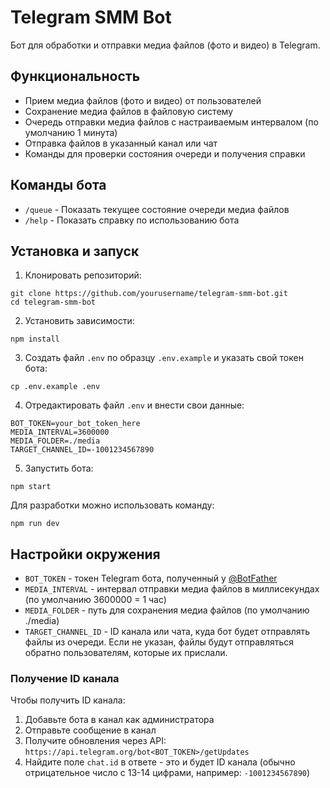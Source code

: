 # Telegram SMM Bot

Бот для обработки и отправки медиа файлов (фото и видео) в Telegram.

## Функциональность

- Прием медиа файлов (фото и видео) от пользователей
- Сохранение медиа файлов в файловую систему
- Очередь отправки медиа файлов с настраиваемым интервалом (по умолчанию 1 минута)
- Отправка файлов в указанный канал или чат
- Команды для проверки состояния очереди и получения справки

## Команды бота

- `/queue` - Показать текущее состояние очереди медиа файлов
- `/help` - Показать справку по использованию бота

## Установка и запуск

1. Клонировать репозиторий:

```
git clone https://github.com/yourusername/telegram-smm-bot.git
cd telegram-smm-bot
```

2. Установить зависимости:

```
npm install
```

3. Создать файл `.env` по образцу `.env.example` и указать свой токен бота:

```
cp .env.example .env
```

4. Отредактировать файл `.env` и внести свои данные:

```
BOT_TOKEN=your_bot_token_here
MEDIA_INTERVAL=3600000
MEDIA_FOLDER=./media
TARGET_CHANNEL_ID=-1001234567890
```

5. Запустить бота:

```
npm start
```

Для разработки можно использовать команду:

```
npm run dev
```

## Настройки окружения

- `BOT_TOKEN` - токен Telegram бота, полученный у [@BotFather](https://t.me/BotFather)
- `MEDIA_INTERVAL` - интервал отправки медиа файлов в миллисекундах (по умолчанию 3600000 = 1 час)
- `MEDIA_FOLDER` - путь для сохранения медиа файлов (по умолчанию ./media)
- `TARGET_CHANNEL_ID` - ID канала или чата, куда бот будет отправлять файлы из очереди. Если не указан, файлы будут отправляться обратно пользователям, которые их прислали.

### Получение ID канала

Чтобы получить ID канала:

1. Добавьте бота в канал как администратора
2. Отправьте сообщение в канал
3. Получите обновления через API: `https://api.telegram.org/bot<BOT_TOKEN>/getUpdates`
4. Найдите поле `chat.id` в ответе - это и будет ID канала (обычно отрицательное число с 13-14 цифрами, например: `-1001234567890`)
